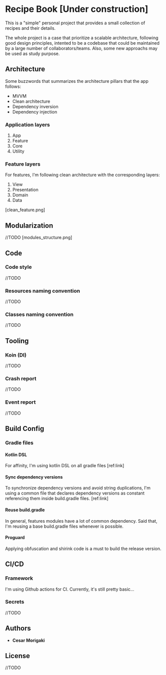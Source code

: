# Recipe Book [Under construction]

This is a "simple" personal project that provides a small collection of recipes and their details. 

The whole project is a case that prioritize a scalable architecture, following good design principles, intented to be a  codebase that could be maintained by a large number of collaborators/teams. Also, some new approachs may be used as study purpose.


## Architecture

Some buzzwords that summarizes the architecture pillars that the app follows:

* MVVM
* Clean architecture
* Dependency inversion
* Dependency injection

### Application layers

1. App
2. Feature
3. Core
4. Utility

### Feature layers

For features, I'm following clean architecture with the corresponding layers:
1. View
2. Presentation
3. Domain
4. Data

[clean_feature.png]

## Modularization
//TODO
[modules_structure.png]

## Code

### Code style
//TODO

### Resources naming convention
//TODO

### Classes naming convention
//TODO

## Tooling

### Koin (DI)
//TODO

### Crash report
//TODO

### Event report
//TODO

## Build Config

### Gradle files

#### Kotlin DSL
For affinity, I'm using kotlin DSL on all gradle files [ref:link]

#### Sync dependency versions
To synchronize dependency versions and avoid string duplications, I'm using a common file that declares dependency versions  as constant referencing them inside build.gradle files.  [ref:link]

#### Reuse build.gradle
In general, features modules have a lot of common dependency. Said that, I'm reusing a base build.gradle files whenever is possible.

#### Proguard
Applying obfuscation and shirink code is a must to build the release version.

## CI/CD

### Framework
I'm using Github actions for CI. Currently, it's still pretty basic...

### Secrets
//TODO

## Authors

* **Cesar Morigaki**

## License

//TODO
